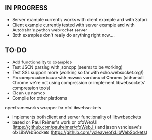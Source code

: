 IN PROGRESS
------------
* Server example currently works with client example and with Safari
* Client example currently tested with server example and with Autobahn's python websocket server
* Both examples don't really do anything right now....

TO-DO
------------

* Add functionality to examples
* Test JSON parsing with jsoncpp (seems to be working)
* Test SSL support more (working so far with echo.websocket.org!)
* Fix compression issue with newest versions of Chrome (either tell Chrome we're not using compression or implement libwebsockets' compression tools)
* Clean up names
* Compile for other platforms

openframeworks wrapper for ofxLibwebsockets
* implements both client and server functionality of libwebsockets
* based on Paul Reimer's work on ofxWebUI (https://github.com/paulreimer/ofxWebUI) and jason vancleave's ofxLibWebSockets (https://github.com/jvcleave/ofxLibWebSockets)